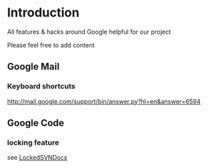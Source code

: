 # Introduction #

All features & hacks around Google helpful for our project

Please feel free to add content

## Google Mail ##

### Keyboard shortcuts ###
http://mail.google.com/support/bin/answer.py?hl=en&answer=6594

## Google Code ##

### locking feature ###
see [LockedSVNDocs](LockedSVNDocs.md)